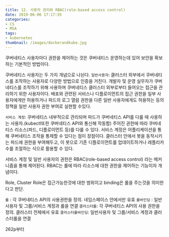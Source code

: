 ```yaml
---
title: 12. 사용자 관리와 RBAC(role-based access control)
date: 2019-06-06 17:17:55
categories:
- CS
- MSA
tags:
- kubernetes
thumbnail: /images/dockerandkube.jpg
---
```



쿠버네티스 사용자마다 권한을 제어하는 것은 쿠버네티스 운영하는데 있어 보안을 확보하는 기본적인 방법이다.

쿠버네티스 사용자는 두 가지 개념으로 나뉜다.
`일반사용자`: 클러스터 외부에서 쿠버네티스를 조작하는 사용자로 다양한 방법으로 인증을 거친다. 개발자 및 운영 실무자가 쿠버네티스를 조작하기 위해 사용하며 쿠버네티스 클러스터 외부로부터 들어오는 접근을 관리하기 위한 사용자이다.
배포와 관련된 서비스나 디플로이먼트의 접근 권한을 일부 사용자에게만 허용하거나 파드의 로그 열람 권한을 다른 일반 사용자에게도 허용하는 등의 정책을 일반 사용자 권한 부여로 실현할 수있다.

`서비스 계정`: 쿠버네티스 내부적으로 관리되며 파드가 쿠버네티스 API를 다룰 때 사용하는 사용자.(kubectl또한 쿠버네티스 API와 통신해 작동함) 주어진 권한에 따라 쿠버네티스 리소스(파드, 디플로이먼트 등)를 다룰 수 있다.
서비스 계정은 어플리케이션을 통해 쿠버네티스 조작을 통제할 수 있다는 점이 장점이다. 클러스터 안에서 봇을 동작시키는 파드에 권한을 부여해두고, 이 봇으로 기존 디플로이먼트를 업데이트하거나 레플리카 수를 조절하는 식으로 활용할 수 있다.

서비스 계정 및 일반 사용자의 권한은 RBAC(role-based access control) 라는 메커니즘을 통해 제어된다. RBAC는 롤에 따라 리소스에 대한 권한을 제어하는 기능이자 개념이다.

Role, Cluster Role은 접근가능한것에 대한 범위이고 binding은 롤을 주는것을 의미한다고 판단.

`롤` : 각 쿠버네티스 API의 사용권한을 정의. 네임스페이스 안에서만 유효
`롤바인딩` : 일반 사용자 및 그룹/서비스 계정과 롤을 연결
`클러스터롤`: 각 쿠버네티스 API의 사용 권한을 정의. 클러스터 전체에서 유효
`클러스터롤바인딩`: 일반사용자 및 그룹/서비스 계정과 클러스터롤을 연결

262p부터

